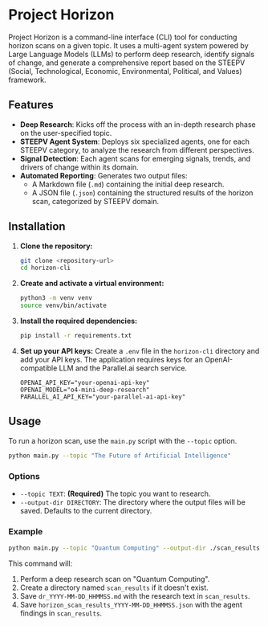 # Project Horizon

Project Horizon is a command-line interface (CLI) tool for conducting horizon scans on a given topic. It uses a multi-agent system powered by Large Language Models (LLMs) to perform deep research, identify signals of change, and generate a comprehensive report based on the STEEPV (Social, Technological, Economic, Environmental, Political, and Values) framework.

## Features

-   **Deep Research**: Kicks off the process with an in-depth research phase on the user-specified topic.
-   **STEEPV Agent System**: Deploys six specialized agents, one for each STEEPV category, to analyze the research from different perspectives.
-   **Signal Detection**: Each agent scans for emerging signals, trends, and drivers of change within its domain.
-   **Automated Reporting**: Generates two output files:
    -   A Markdown file (`.md`) containing the initial deep research.
    -   A JSON file (`.json`) containing the structured results of the horizon scan, categorized by STEEPV domain.

## Installation

1.  **Clone the repository:**
    ```bash
    git clone <repository-url>
    cd horizon-cli
    ```

2.  **Create and activate a virtual environment:**
    ```bash
    python3 -m venv venv
    source venv/bin/activate
    ```

3.  **Install the required dependencies:**
    ```bash
    pip install -r requirements.txt
    ```

4.  **Set up your API keys:**
    Create a `.env` file in the `horizon-cli` directory and add your API keys. The application requires keys for an OpenAI-compatible LLM and the Parallel.ai search service.

    ```
    OPENAI_API_KEY="your-openai-api-key"
    OPENAI_MODEL="o4-mini-deep-research"
    PARALLEL_AI_API_KEY="your-parallel-ai-api-key"
    ```

## Usage

To run a horizon scan, use the `main.py` script with the `--topic` option.

```bash
python main.py --topic "The Future of Artificial Intelligence"
```

### Options

-   `--topic TEXT`: **(Required)** The topic you want to research.
-   `--output-dir DIRECTORY`: The directory where the output files will be saved. Defaults to the current directory.

### Example

```bash
python main.py --topic "Quantum Computing" --output-dir ./scan_results
```

This command will:
1.  Perform a deep research scan on "Quantum Computing".
2.  Create a directory named `scan_results` if it doesn't exist.
3.  Save `dr_YYYY-MM-DD_HHMMSS.md` with the research text in `scan_results`.
4.  Save `horizon_scan_results_YYYY-MM-DD_HHMMSS.json` with the agent findings in `scan_results`.
